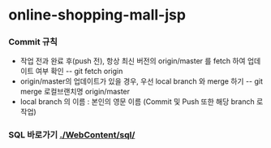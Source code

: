 # online-shopping-mall-jsp 
### Commit 규칙
 - 작업 전과 완료 후(push 전), 항상 최신 버전의 origin/master 를 fetch 하여 업데이트 여부 확인
 -- git fetch origin
 - origin/master의 업데이트가 있을 경우, 우선 local branch 와 merge 하기 
 -- git merge 로컬브랜치명 origin/master 
 - local branch 의 이름 : 본인의 영문 이름 (Commit 및 Push 또한 해당 branch 로 작업)


### SQL 바로가기 [./WebContent/sql/](./WebContent/sql/)

